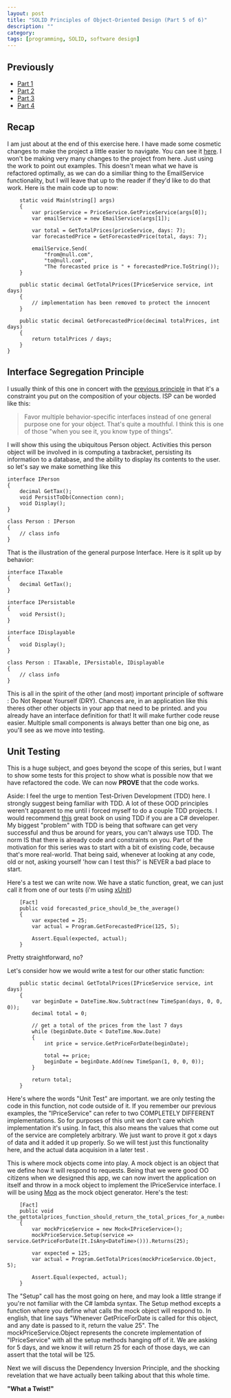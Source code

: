 ```yaml
---
layout: post
title: "SOLID Principles of Object-Oriented Design (Part 5 of 6)"
description: ""
category: 
tags: [programming, SOLID, software design]
---
```

Previously
----------
* [Part 1](http://autoincomplete.com/2013/05/23/SOLID-Intro-1-of-6/)
* [Part 2](http://autoincomplete.com/2013/05/29/SOLID-SRP-2-of-6/)
* [Part 3](http://autoincomplete.com/2013/06/01/SOLID-OCP-3-of-6/)
* [Part 4](http://autoincomplete.com/2013/06/05/SOLID-LSP-4-of-6/)

Recap
-----
I am just about at the end of this exercise here.  I have made some cosmetic changes to make the project a little easier to navigate.  You can see it [here](http://github.com/tcshao/SOLID-RefactoringExample/tree/master/src/ISP).  I won't be making very many changes to the project from here.  Just using the work to point out examples.  This doesn't mean what we have is refactored optimally, as we can do a similiar thing to the EmailService functionality, but I will leave that up to the reader if they'd like to do that work.  Here is the main code up to now:

        static void Main(string[] args)
        {
            var priceService = PriceService.GetPriceService(args[0]);
            var emailService = new EmailService(args[1]);

            var total = GetTotalPrices(priceService, days: 7);
            var forecastedPrice = GetForecastedPrice(total, days: 7);

            emailService.Send(
                "from@null.com", 
                "to@null.com",
                "The forecasted price is " + forecastedPrice.ToString());
        }

        public static decimal GetTotalPrices(IPriceService service, int days)
        {
            // implementation has been removed to protect the innocent
        }

        public static decimal GetForecastedPrice(decimal totalPrices, int days)
        {
            return totalPrices / days;
        }
    }

Interface Segregation Principle
-----
I usually think of this one in concert with the [previous principle](http://autoincomplete.com/2013/06/05/SOLID-LSP-4-of-6/) in that it's a constraint you put on the composition of your objects. ISP can be worded like this:
> Favor multiple behavior-specific interfaces instead of one general purpose one for your object.
That's quite a mouthful.  I think this is one of those "when you see it, you know type of things". 

I will show this using the ubiquitous Person object.  Activities this person object will be involved in is computing a taxbracket, persisting its information to a database, and the ability to display its contents to the user. so let's say we make something like this

    interface IPerson
    {
        decimal GetTax();
        void PersistToDb(Connection conn);
        void Display();
    }

    class Person : IPerson
    {
        // class info
    }

That is the illustration of the general purpose Interface. Here is it split up by behavior:

    interface ITaxable
    {
        decimal GetTax();
    }

    interface IPersistable
    {
        void Persist();
    }

    interface IDisplayable
    {
        void Display();
    }

    class Person : ITaxable, IPersistable, IDisplayable
    {
        // class info
    }

This is all in the spirit of the other (and most) important principle of software : Do Not Repeat Yourself (DRY).  Chances are, in an application like this theres other other objects in your app that need to be printed.  and you already have an interface definition for that!  It will make further code reuse easier.  Multiple small components is always better than one big one, as you'll see as we move into testing.

Unit Testing
-----
This is a huge subject, and goes beyond the scope of this series, but I want to show some tests for this project to show what is possible now that we have refactored the code.  We can now **PROVE** that the code works.  

Aside: I feel the urge to mention Test-Driven Development (TDD) here.  I strongly suggest being familiar with TDD.  A lot of these OOD principles weren't apparent to me until i forced myself to do a couple TDD projects.  I would recommend [this](http://www.amazon.com/Professional-Test-Driven-Development-Applications/dp/047064320X/) great book on using TDD if you are a C# developer.  My biggest "problem" with TDD is being that software can get very successful and thus be around for years, you can't always use TDD. The norm IS that there is already code and constraints on you.  Part of the motivation for this series was to start with a bit of existing code, because that's more real-world.  That being said, whenever at looking at any code, old or not, asking yourself 'how can I test this?' is NEVER a bad place to start.

Here's a test we can write now.  We have a static function, great, we can just call it from one of our tests (i'm using [xUnit](http://xunit.codeplex.com/))

        [Fact]
        public void forecasted_price_should_be_the_average()
        {
            var expected = 25;
            var actual = Program.GetForecastedPrice(125, 5);

            Assert.Equal(expected, actual);
        }

Pretty straightforward, no?

Let's consider how we would write a test for our other static function:

        public static decimal GetTotalPrices(IPriceService service, int days)
        {
            var beginDate = DateTime.Now.Subtract(new TimeSpan(days, 0, 0, 0));
            decimal total = 0;

            // get a total of the prices from the last 7 days
            while (beginDate.Date < DateTime.Now.Date)
            {
                int price = service.GetPriceForDate(beginDate);

                total += price;
                beginDate = beginDate.Add(new TimeSpan(1, 0, 0, 0));
            }

            return total;
        }

Here's where the words "Unit Test" are important.  we are only testing the code in this function, not code outside of it.  If you remember our previous examples, the "IPriceService" can refer to two COMPLETELY DIFFERENT implementations.  So for purposes of this unit we don't care which implementation it's using.  In fact, this also means the values that come out of the service are completely arbitrary. We just want to prove it got x days of data and it added it up properly.  So we will test just this functionality here, and the actual data acquision in a later test .

This is where mock objects come into play.  A mock object is an object that we define how it will respond to requests.  Being that we were good OO citizens when we designed this app, we can now invert the application on itself and throw in a mock object to implement the IPriceService interface.  I will be using [Moq](https://code.google.com/p/moq/) as the mock object generator.  Here's the test:

        [Fact]
        public void the_gettotalprices_function_should_return_the_total_prices_for_a_number_of_days()
        {
            var mockPriceService = new Mock<IPriceService>();
            mockPriceService.Setup(service => service.GetPriceForDate(It.IsAny<DateTime>())).Returns(25);

            var expected = 125;
            var actual = Program.GetTotalPrices(mockPriceService.Object, 5);

            Assert.Equal(expected, actual);
        }

The "Setup" call has the most going on here, and may look a little strange if you're not familiar with the C# lambda syntax.  The Setup method excepts a function where you define what calls the mock object will respond to.  In english, that line says "Whenever GetPriceForDate is called for this object, and any date is passed to it, return the value 25".  The mockPriceService.Object represents the concrete implementation of "IPriceService" with all the setup methods hanging off of it.  We are asking for 5 days, and we know it will return 25 for each of those days, we can assert that the total will be 125.

Next we will discuss the Dependency Inversion Principle, and the shocking revelation that we have actually been talking about that this whole time.

**"What a Twist!"**
